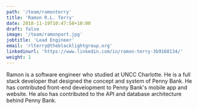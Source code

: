 ```yaml
---
path: '/team/ramonterry'
title: 'Ramon R.L. Terry'
date: 2018-11-19T10:47:58+10:00
draft: false
image: '/team/ramonport.jpg'
jobtitle: 'Lead Engineer'
email: 'rlterry@theblacklightgroup.org'
linkedinurl: 'https://www.linkedin.com/in/ramon-terry-3b9168134/'
weight: 1
---
```


Ramon is a software engineer who studied at UNCC Charlotte.  He is a full stack developer
that designed the concept and system of Penny Bank. He has contributed front-end development to Penny Bank's mobile app and website.  He also has contributed to the API and database architecture behind Penny Bank. 
